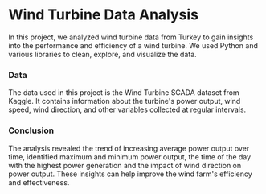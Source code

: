 # Wind Turbine Data Analysis

In this project, we analyzed wind turbine data from Turkey to gain insights into the performance and efficiency of a wind turbine. We used Python and various libraries to clean, explore, and visualize the data.


### Data

The data used in this project is the Wind Turbine SCADA dataset from Kaggle. It contains information about the turbine's power output, wind speed, wind direction, and other variables collected at regular intervals.

### Conclusion

The analysis revealed the trend of increasing average power output over time, identified maximum and minimum power output, the time of the day with the highest power generation and the impact of wind direction on power output. These insights can help improve the wind farm's efficiency and effectiveness.
